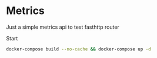 # Metrics

Just a simple metrics api to test fasthttp router

Start

```bash
docker-compose build --no-cache && docker-compose up -d
```
